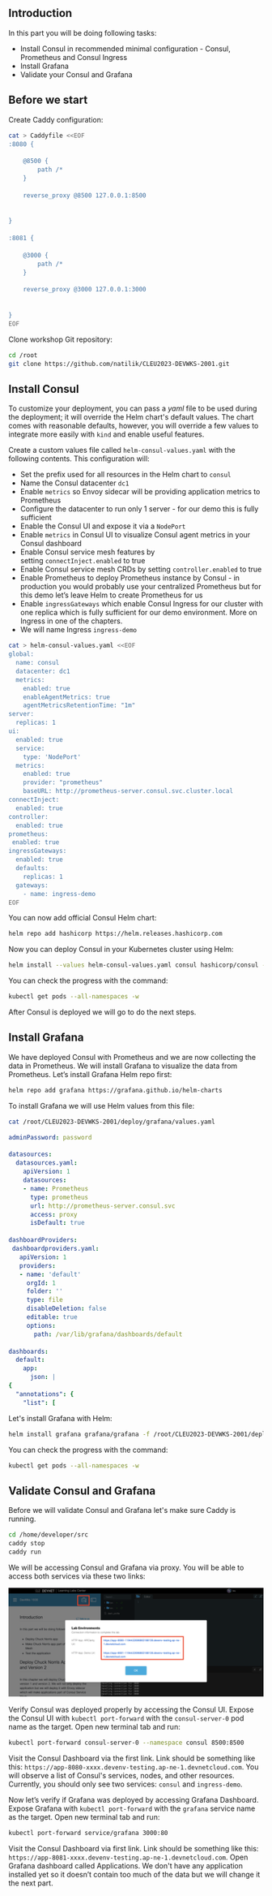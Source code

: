 ## Introduction
In this part you will be doing following tasks:
- Install Consul in recommended minimal configuration - Consul, Prometheus and Consul Ingress
- Install Grafana
- Validate your Consul and Grafana

## Before we start
Create Caddy configuration:
```bash
cat > Caddyfile <<EOF
:8080 {

    @8500 {
        path /*
    }

    reverse_proxy @8500 127.0.0.1:8500


}

:8081 {

    @3000 {
        path /*
    }

    reverse_proxy @3000 127.0.0.1:3000


}
EOF
```

Clone workshop Git repository:
```bash
cd /root
git clone https://github.com/natilik/CLEU2023-DEVWKS-2001.git
```

## Install Consul
To customize your deployment, you can pass a *yaml* file to be used during the deployment; it will override the Helm chart's default values. The chart comes with reasonable defaults, however, you will override a few values to integrate more easily with `kind` and enable useful features.

Create a custom values file called `helm-consul-values.yaml` with the following contents. This configuration will:
- Set the prefix used for all resources in the Helm chart to `consul`
- Name the Consul datacenter `dc1`
- Enable `metrics` so Envoy sidecar will be providing application metrics to Prometheus
- Configure the datacenter to run only 1 server - for our demo this is fully sufficient
- Enable the Consul UI and expose it via a `NodePort`
- Enable `metrics` in Consul UI to visualize Consul agent metrics in your Consul dashboard
- Enable Consul service mesh features by setting `connectInject.enabled` to true
- Enable Consul service mesh CRDs by setting `controller.enabled` to true
- Enable Prometheus to deploy Prometheus instance by Consul - in production you would probably use your centralized Prometheus but for this demo let’s leave Helm to create Prometheus for us
- Enable `ingressGateways` which enable Consul Ingress for our cluster with one replica which is fully sufficient for our demo environment. More on Ingress in one of the chapters.
- We will name Ingress `ingress-demo`

```bash
cat > helm-consul-values.yaml <<EOF
global:
  name: consul
  datacenter: dc1
  metrics:
    enabled: true
    enableAgentMetrics: true
    agentMetricsRetentionTime: "1m"
server:
  replicas: 1
ui:
  enabled: true
  service:
    type: 'NodePort'
  metrics:
    enabled: true
    provider: "prometheus"
    baseURL: http://prometheus-server.consul.svc.cluster.local
connectInject:
  enabled: true
controller:
  enabled: true
prometheus:
 enabled: true
ingressGateways:
  enabled: true
  defaults:
    replicas: 1
  gateways:
    - name: ingress-demo
EOF
```

You can now add official Consul Helm chart:
```bash
helm repo add hashicorp https://helm.releases.hashicorp.com
```

Now you can deploy Consul in your Kubernetes cluster using Helm:
```bash
helm install --values helm-consul-values.yaml consul hashicorp/consul --create-namespace --namespace consul
```

You can check the progress with the command:
```bash
kubectl get pods --all-namespaces -w
```

After Consul is deployed we will go to do the next steps.

## Install Grafana
We have deployed Consul with Prometheus and we are now collecting the data in Prometheus. We will install Grafana to visualize the data from Prometheus. Let’s install Grafana Helm repo first:
```bash
helm repo add grafana https://grafana.github.io/helm-charts
```

To install Grafana we will use Helm values from this file:
```bash
cat /root/CLEU2023-DEVWKS-2001/deploy/grafana/values.yaml
```

```yaml
adminPassword: password

datasources:
  datasources.yaml:
    apiVersion: 1
    datasources:
    - name: Prometheus
      type: prometheus
      url: http://prometheus-server.consul.svc
      access: proxy
      isDefault: true

dashboardProviders:
 dashboardproviders.yaml:
   apiVersion: 1
   providers:
   - name: 'default'
     orgId: 1
     folder: ''
     type: file
     disableDeletion: false
     editable: true
     options:
       path: /var/lib/grafana/dashboards/default

dashboards:
  default:
    app:
      json: |
{
  "annotations": {
    "list": [
```

Let's install Grafana with Helm:
```bash
helm install grafana grafana/grafana -f /root/CLEU2023-DEVWKS-2001/deploy/grafana/values.yaml
```

You can check the progress with the command:
```bash
kubectl get pods --all-namespaces -w
```

## Validate Consul and Grafana
Before we will validate Consul and Grafana let's make sure Caddy is running.
```bash
cd /home/developer/src
caddy stop
caddy run
```

We will be accessing Consul and Grafana via proxy. You will be able to access both services via these two links:

![Untitled](./images/devnet-proxy.png)

Verify Consul was deployed properly by accessing the Consul UI. Expose the Consul UI with `kubectl port-forward` with the `consul-server-0` pod name as the target. Open new terminal tab and run:
```bash
kubectl port-forward consul-server-0 --namespace consul 8500:8500
```

Visit the Consul Dashboard via the first link. Link should be something like this: `https://app-8080-xxxx.devenv-testing.ap-ne-1.devnetcloud.com`. You will observe a list of Consul's services, nodes, and other resources. Currently, you should only see two services: `consul` and `ingress-demo`.

Now let’s verify if Grafana was deployed by accessing Grafana Dashboard. Expose Grafana with `kubectl port-forward` with the `grafana` service name as the target. Open new terminal tab and run:
```bash
kubectl port-forward service/grafana 3000:80
```

Visit the Consul Dashboard via first link. Link should be something like this: `https://app-8081-xxxx.devenv-testing.ap-ne-1.devnetcloud.com`. Open Grafana dashboard called Applications. We don't have any application installed yet so it doesn’t contain too much of the data but we will change it the next part.
